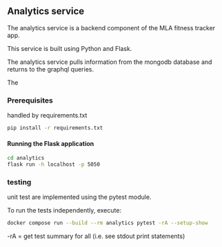 ## Analytics service

The analytics service is a backend component of the MLA fitness tracker app. 

This service is built using Python and Flask. 

The analytics service pulls information from the mongodb database and returns to the graphql queries. 

The 

### Prerequisites

handled by requirements.txt
```sh
pip install -r requirements.txt
```

#### Running the Flask application

```sh
cd analytics
flask run -h localhost -p 5050
```

### testing

unit test are implemented using the pytest module. 

To run the tests independently, execute: 

```sh
docker compose run --build --rm analytics pytest -rA --setup-show 
```
-rA = get test summary for all (i.e. see stdout print statements) 